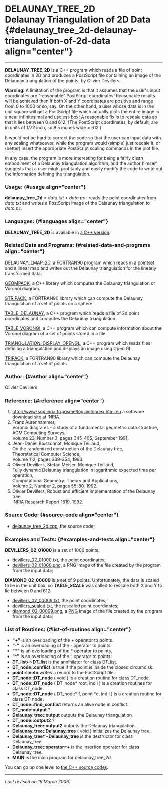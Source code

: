 DELAUNAY\_TREE\_2D\
Delaunay Triangulation of 2D Data {#delaunay_tree_2d-delaunay-triangulation-of-2d-data align="center"}
=================================

------------------------------------------------------------------------

**DELAUNAY\_TREE\_2D** is a C++ program which reads a file of point
coordinates in 2D and produces a PostScript file containing an image of
the Delaunay triangulation of the points, by Olivier Devillers.

**Warning:** A limitation of the program is that it assumes that the
user's input coordinates are "reasonable" PostScript coordinates!
Reasonable results will be achieved then if both X and Y coordinates are
positive and range from 0 to 1000 or so, say. On the other hand, a user
whose data is in the unit square will get a PostScript file which
actually plots the entire image in a near infinitesimal and useless box!
A reasonable fix is to rescale data so that it lies between 0 and 612.
(The PostScript coordinates, by default, are in units of 1/72 inch, so
8.5 inches wide = 612.)

It would not be hard to correct the code so that the user can input data
with any scaling whatsoever, while the program would (simple) just
rescale it, or (better) insert the appropriate PostScript scaling
commands in the plot file.

In any case, the program is more interesting for being a fairly clean
embodiment of a Delaunay triangulation algorithm, and the author himself
suggests that a user might profitably and easily modify the code to
write out the information defining the triangulation.

### Usage: {#usage align="center"}

 **delaunay\_tree\_2d** &lt; *data.txt* &gt; *data.ps* 
:   reads the point coordinates from *data.txt* and writes a PostScript
    image of the Delaunay triangulation to *data.ps*.

### Languages: {#languages align="center"}

**DELAUNAY\_TREE\_2D** is available in [a C++
version](../../cpp_src/delaunay_tree_2d/delaunay_tree_2d.html).

### Related Data and Programs: {#related-data-and-programs align="center"}

[DELAUNAY\_LMAP\_2D](../../f_src/delaunay_lmap_2d/delaunay_lmap_2d.html),
a FORTRAN90 program which reads in a pointset and a linear map and
writes out the Delaunay triangulation for the linearly transformed data.

[GEOMPACK](../../cpp_src/geompack/geompack.html), a C++ library which
computes the Delaunay triangulation or Voronoi diagram.

[STRIPACK](../../f_src/stripack/stripack.html), a FORTRAN90 library
which can compute the Delaunay triangulation of a set of points on a
sphere.

[TABLE\_DELAUNAY](../../cpp_src/table_delaunay/table_delaunay.html), a
C++ program which reads a file of 2d point coordinates and computes the
Delaunay triangulation.

[TABLE\_VORONOI](../../cpp_src/table_voronoi/table_voronoi.html), a C++
program which can compute information about the Voronoi diagram of a set
of points stored in a file.

[TRIANGULATION\_DISPLAY\_OPENGL](../../cpp_src/triangulation_display_opengl/triangulation_display_opengl.html),
a C++ program which reads files defining a triangulation and displays an
image using Open GL.

[TRIPACK](../../f_src/tripack/tripack.html), a FORTRAN90 library which
can compute the Delaunay triangulation of a set of points.

### Author: {#author align="center"}

Olivier Devillers

### Reference: {#reference align="center"}

1.  <http://www-sop.inria.fr/prisme/logiciel/index.html.en> a software
    download site at INRIA.
2.  Franz Aurenhammer,\
    Voronoi diagrams - a study of a fundamental geometric data
    structure,\
    ACM Computing Surveys,\
    Volume 23, Number 3, pages 345-405, September 1991.
3.  Jean-Daniel Boissonnat, Monique Teillaud,\
    On the randomized construction of the Delaunay tree,\
    Theoretetical Computer Science,\
    Volume 112, pages 339-354, 1993.
4.  Olivier Devillers, Stefan Meiser, Monique Teillaud,\
    Fully dynamic Delaunay triangulation in logarithmic expected time
    per operation,\
    Computational Geometry: Theory and Applications,\
    Volume 2, Number 2, pages 55-80, 1992.
5.  Olivier Devillers, Robust and efficient implementation of the
    Delaunay tree,\
    INRIA Research Report 1619, 1992.

### Source Code: {#source-code align="center"}

-   [delaunay\_tree\_2d.cpp](delaunay_tree_2d.cpp), the source code;

### Examples and Tests: {#examples-and-tests align="center"}

**DEVILLERS\_02\_01000** is a set of 1000 points.

-   [devillers\_02\_01000.txt](devillers_02_01000.txt), the point
    coordinates;
-   [devillers\_02\_01000.png](devillers_02_01000.png), a PNG image of
    the file created by the program from the input data;

**DIAMOND\_02\_00009** is a set of 9 points. Unfortunately, the data is
scaled to lie in the unit box, so **TABLE\_SCALE** was called to rescale
both X and Y to lie between 0 and 612:

-   [devillers\_02\_00009.txt](diamond_02_00009.txt), the point
    coordinates;
-   [devillers\_scaled.txt](diamond_scaled.txt), the rescaled point
    coordinates;
-   [diamond\_02\_00009.png](diamond_02_00009.png), a
    [PNG](../../data/png/png.html) image of the file created by the
    program from the input data;

### List of Routines: {#list-of-routines align="center"}

-   **"+"** is an overloading of the + operator to points.
-   **"-"** is an overloading of the - operator to points.
-   **"\*"** is an overloading of the \* operator to points.
-   **"\^"** is an overloading of the \^ operator to points.
-   **DT\_list::\~DT\_list** is the annihilator for class DT\_list.
-   **DT\_node::conflict** is true if the point is inside the closed
    circumdisk.
-   **point::lineto** writes a record to the PostScript file.
-   **DT\_node::DT\_node** ( void ) is a creation routine for class
    DT\_node.
-   **DT\_node::DT\_node** ( DT\_node\* root, ind i ) is a creation
    routines for class DT\_node.
-   **DT\_node::DT\_node** ( DT\_node\* f, point \*c, ind i ) is a
    creation routine for class DT\_node.
-   **DT\_node::find\_conflict** returns an alive node in conflict.
-   **DT\_node:output** ?
-   **Delaunay\_tree::output** outputs the Delaunay triangulation.
-   **DT\_node::output2** ?
-   **Delaunay\_tree::output2** outputs the Delaunay triangulation.
-   **Delaunay\_tree::Delaunay\_tree** ( void ) initializes the Delaunay
    tree.
-   **Delaunay\_tree::\~Delaunay\_tree** is the destructor for class
    Delaunay\_tree.
-   **Delaunay\_tree::operator=+** is the insertion operator for class
    Delaunay\_tree.
-   **MAIN** is the main program for delaunay\_tree\_2d.

You can go up one level to [the C++ source codes](../cpp_src.html).

------------------------------------------------------------------------

*Last revised on 16 March 2006.*
